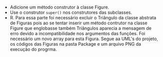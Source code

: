 - Adicione um método construtor à classe Figure.
- Use o construtor `super()` nos construtores das subclasses.
- R. Para essa parte foi necessário excluir o Triângulo da classe abstrata de Figuras pois ao se tentar inserir um método contrutor na classe Figure que englobasse também Triângulos aparecia a mensagem de erro devido a incompatibilidade nos argumentos das funções. Foi necessário um novo array para esta Figura.  Segue aa UML's do projeto, os códigos das Figuras na pasta Package e um arquivo PNG da execução do progrma. 
